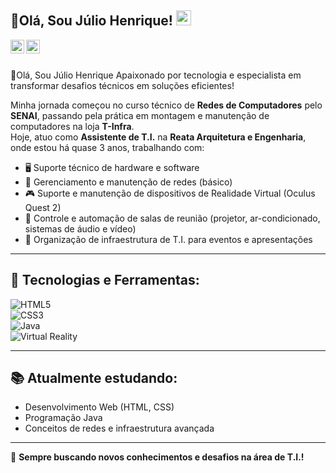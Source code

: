 ## 👋Olá, Sou Júlio Henrique! <img src="https://github.com/TheDudeThatCode/TheDudeThatCode/blob/master/Assets/Earth.gif" width="24px"> 


<a target="_blank" href="www.linkedin.com/in/júlio-henrique-de-oliveira-mendonça-29b7a7229/">
  <img color:#ffffff align="left"  alt="LinkdeIN" width="22px" src="https://cdn.jsdelivr.net/npm/simple-icons@v3/icons/linkedin.svg" />
</a>
<a target="_blank" href="https://www.instagram.com/_juliohen_/?next=%2F">
  <img align="left" alt="Instagram" width="22px" src="https://cdn.jsdelivr.net/npm/simple-icons@v3/icons/instagram.svg" />
</a>
</br>
</br>

🎯Olá, Sou Júlio Henrique Apaixonado por tecnologia e especialista em transformar desafios técnicos em soluções eficientes!

Minha jornada começou no curso técnico de **Redes de Computadores** pelo **SENAI**, passando pela prática em montagem e manutenção de computadores na loja **T-Infra**.  
Hoje, atuo como **Assistente de T.I.** na **Reata Arquitetura e Engenharia**, onde estou há quase 3 anos, trabalhando com:

- 🖥️ Suporte técnico de hardware e software
- 📡 Gerenciamento e manutenção de redes (básico)
- 🎮 Suporte e manutenção de dispositivos de Realidade Virtual (Oculus Quest 2)
- 🏢 Controle e automação de salas de reunião (projetor, ar-condicionado, sistemas de áudio e vídeo)
- 🔧 Organização de infraestrutura de T.I. para eventos e apresentações

---

## 🚀 Tecnologias e Ferramentas:

![HTML5](https://img.shields.io/badge/HTML5-E34F26?style=for-the-badge&logo=html5&logoColor=white)  
![CSS3](https://img.shields.io/badge/CSS3-1572B6?style=for-the-badge&logo=css3&logoColor=white)  
![Java](https://img.shields.io/badge/Java-ED8B00?style=for-the-badge&logo=java&logoColor=white)    
![Virtual Reality](https://img.shields.io/badge/Virtual%20Reality-8A2BE2?style=for-the-badge&logo=oculus&logoColor=white)  

---

## 📚 Atualmente estudando:
- Desenvolvimento Web (HTML, CSS)
- Programação Java
- Conceitos de redes e infraestrutura avançada

---

💬 **Sempre buscando novos conhecimentos e desafios na área de T.I.!**

